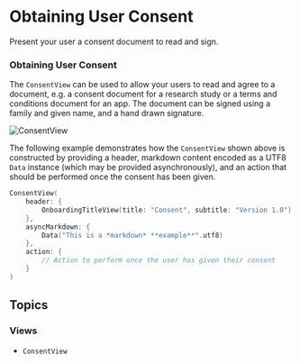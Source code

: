 # Obtaining User Consent

<!--
                  
This source file is part of the Stanford Spezi open-source project

SPDX-FileCopyrightText: 2022 Stanford University and the project authors (see CONTRIBUTORS.md)

SPDX-License-Identifier: MIT
             
-->

Present your user a consent document to read and sign.

### Obtaining User Consent

The ``ConsentView`` can be used to allow your users to read and agree to a document, e.g. a consent document for a research study or a terms and conditions document for an app. The document can be signed using a family and given name, and a hand drawn signature. 

![ConsentView](ConsentView.png)

The following example demonstrates how the ``ConsentView`` shown above is constructed by providing a header, markdown content encoded as a UTF8 `Data` instance (which may be provided asynchronously), and an action that should be performed once the consent has been given.

```swift
ConsentView(
    header: {
        OnboardingTitleView(title: "Consent", subtitle: "Version 1.0")
    },
    asyncMarkdown: {
        Data("This is a *markdown* **example**".utf8)
    },
    action: {
        // Action to perform once the user has given their consent
    }
)
```

## Topics

### Views

- ``ConsentView``
